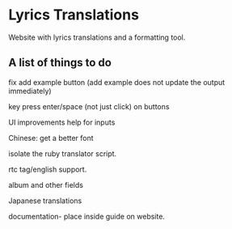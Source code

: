 # Lyrics Translations

Website with lyrics translations and a formatting tool.

## A list of things to do

fix add example button (add example does not update the output immediately)

key press enter/space (not just click) on buttons

UI improvements help for inputs

Chinese: get a better font

isolate the ruby translator script.

rtc tag/english support.

album and other fields

Japanese translations

documentation- place inside guide on website.
